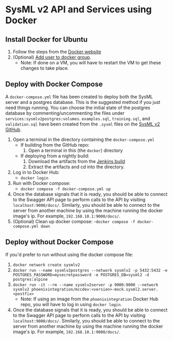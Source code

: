 # SysML v2 API and Services using Docker

## Install Docker for Ubuntu
1. Follow the steps from the [Docker website](https://docs.docker.com/engine/install/ubuntu/)
1. (Optional) [Add user to docker group](https://docs.docker.com/engine/install/linux-postinstall/).
   - Note: If done on a VM, you will have to restart the VM to get these changes to take place.

## Deploy with Docker Compose
A `docker-compose.yml` file has been created to deploy both the SysML server and a postgres database. This is the suggested method if you just need things running. You can choose the initial state of the postgres database by commenting/uncommenting the files under `services:sysmlv2postgres:volumes`. `examples.sql`, `training.sql`, and `validation.sql` have been created from the `.sysml` files on the [SysML v2 GitHub](https://github.com/Systems-Modeling/SysML-v2-Pilot-Implementation/tree/master/sysml/src).
1. Open a terminal in the directory containing the `docker-compose.yml`
   - If building from the GitHub repo:
      1. Open a terminal in this (the `docker`) directory
   - If deploying from a nightly build: 
      1. Download the artifacts from the [Jenkins build](https://mcjenkins.ansys.com/view/Trunk/job/SysMLv2MockServer/)
      1. Extract the artifacts and cd into the directory.
1. Log in to Docker Hub:
    - `docker login`
1. Run with Docker compose:
   - `docker compose -f docker-compose.yml up`
1. Once the database signals that it is ready, you should be able to connect to the Swagger API page to perform calls to the API by visiting `localhost:9000/docs/`. Similarly, you should be able to connect to the server from another machine by using the machine running the docker image's ip. For example, `192.168.10.1:9000/docs/`.
1. (Optional) Clean up docker compose: 
   -`docker compose -f docker-compose.yml down`

## Deploy without Docker Compose
If you'd prefer to run without using the docker compose file:
   1. `docker network create sysmlv2`
   1. `docker run --name sysmlv2postgres --network sysmlv2 -p 5432:5432 -e POSTGRES_PASSWORD=mysecretpassword -e POSTGRES_DB=sysml2 -d postgres:alpine`
   1. `docker run -it --rm --name sysmlv2server -p 9000:9000 --network sysmlv2 phoenixintegration/mccdev:<version>-mock.sysml2.server.<postfix>`
      - Note: If using an image from the `phoenixintegration` Docker Hub repo, you will have to log in using `docker login`.
   1. Once the database signals that it is ready, you should be able to connect to the Swagger API page to perform calls to the API by visiting `localhost:9000/docs/`. Similarly, you should be able to connect to the server from another machine by using the machine running the docker image's ip. For example, `192.168.10.1:9000/docs/`.
